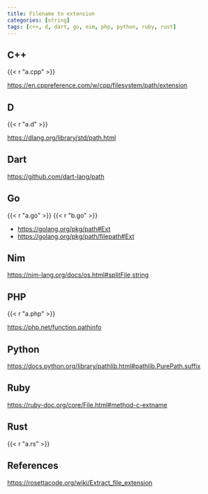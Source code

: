 ```yaml
---
title: Filename to extension
categories: [string]
tags: [c++, d, dart, go, nim, php, python, ruby, rust]
---
```


## C++

{{< r "a.cpp" >}}

<https://en.cppreference.com/w/cpp/filesystem/path/extension>

## D

{{< r "a.d" >}}

<https://dlang.org/library/std/path.html>

## Dart

<https://github.com/dart-lang/path>

## Go

{{< r "a.go" >}}
{{< r "b.go" >}}

- <https://golang.org/pkg/path#Ext>
- <https://golang.org/pkg/path/filepath#Ext>

## Nim

<https://nim-lang.org/docs/os.html#splitFile,string>

## PHP

{{< r "a.php" >}}

<https://php.net/function.pathinfo>

## Python

<https://docs.python.org/library/pathlib.html#pathlib.PurePath.suffix>

## Ruby

<https://ruby-doc.org/core/File.html#method-c-extname>

## Rust

{{< r "a.rs" >}}

## References

<https://rosettacode.org/wiki/Extract_file_extension>
